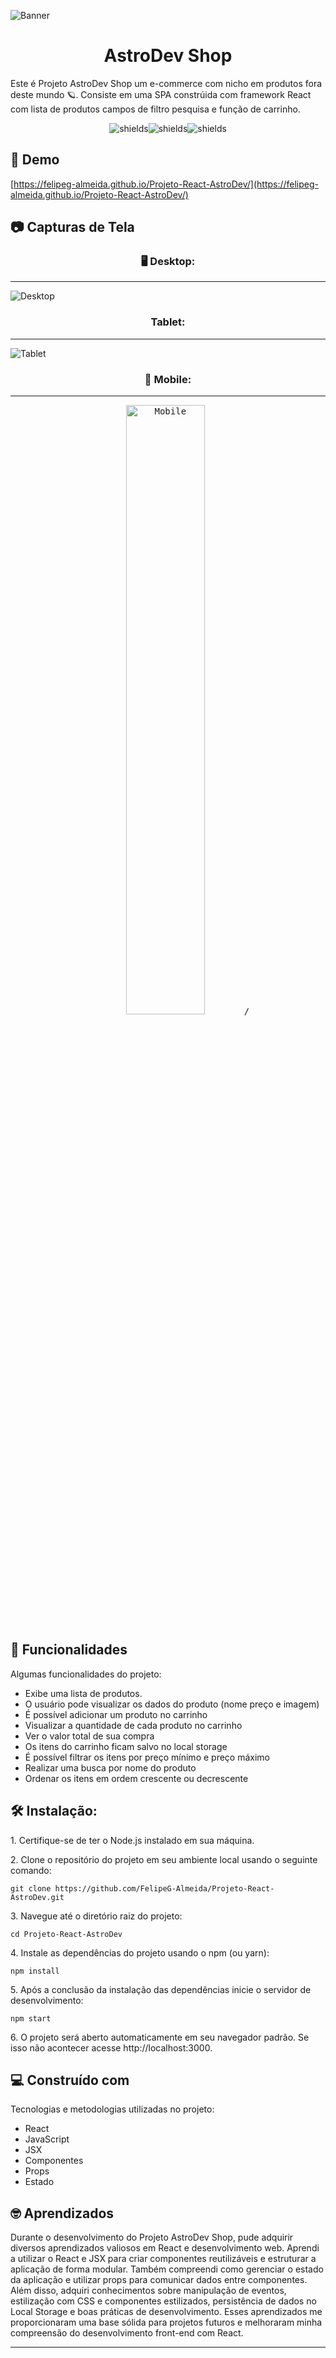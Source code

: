 ![Banner](https://github.com/FelipeG-Almeida/Projeto-React-AstroDev/assets/73674044/fc492c17-5a0c-4b40-8d67-7f12fc5292ab)

<h1 align="center" id="title">AstroDev Shop</h1>

<p id="description">Este é Projeto AstroDev Shop um e-commerce com nicho em produtos fora deste mundo 🪐. Consiste em uma SPA constrúida com framework React com lista de produtos campos de filtro pesquisa e função de carrinho.</p>

<p align="center"><img src="https://img.shields.io/badge/react-%2320232a.svg?style=for-the-badge&amp;logo=react&amp;logoColor=%2361DAFB" alt="shields"><img src="https://img.shields.io/badge/styled--components-DB7093?style=for-the-badge&amp;logo=styled-components&amp;logoColor=white" alt="shields"><img src="https://img.shields.io/badge/javascript-%23323330.svg?style=for-the-badge&amp;logo=javascript&amp;logoColor=%23F7DF1E" alt="shields"></p>

<h2>🚀 Demo</h2>

[https://felipeg-almeida.github.io/Projeto-React-AstroDev/](https://felipeg-almeida.github.io/Projeto-React-AstroDev/)

<h2>📷 Capturas de Tela</h2>

<h3 align="center">🖥️ Desktop:</h3>

---
  ![Desktop](https://github.com/FelipeG-Almeida/Projeto-React-AstroDev/assets/73674044/b4d7b3d1-7f9e-4ff1-9091-55646ea5b1f0)

<h3 align="center">Tablet:</h3>

---
![Tablet](https://github.com/FelipeG-Almeida/Projeto-React-AstroDev/assets/73674044/a10c5b4d-5a7e-480c-be8a-484d0ab4d9e3)

<h3 align="center">📱 Mobile:</h3>

---

<p align="center">
  <kbd>
<img width="50%" src="https://github.com/FelipeG-Almeida/Projeto-React-AstroDev/assets/73674044/f4f0a351-2e22-44f5-a8af-b91b8da12962" alt="Mobile" >/
  </kbd>
</p>

<h2>🧐 Funcionalidades</h2>

Algumas funcionalidades do projeto:

*   Exibe uma lista de produtos.
*   O usuário pode visualizar os dados do produto (nome preço e imagem)
*   É possível adicionar um produto no carrinho
*   Visualizar a quantidade de cada produto no carrinho
*   Ver o valor total de sua compra
*   Os itens do carrinho ficam salvo no local storage
*   É possível filtrar os itens por preço mínimo e preço máximo
*   Realizar uma busca por nome do produto
*   Ordenar os itens em ordem crescente ou decrescente

<h2>🛠️ Instalação:</h2>

<p>1. Certifique-se de ter o Node.js instalado em sua máquina.</p>

<p>2. Clone o repositório do projeto em seu ambiente local usando o seguinte comando:</p>

```
git clone https://github.com/FelipeG-Almeida/Projeto-React-AstroDev.git
```

<p>3. Navegue até o diretório raiz do projeto:</p>

```
cd Projeto-React-AstroDev
```

<p>4. Instale as dependências do projeto usando o npm (ou yarn):</p>

```
npm install
```

<p>5. Após a conclusão da instalação das dependências inicie o servidor de desenvolvimento:</p>

```
npm start
```

<p>6. O projeto será aberto automaticamente em seu navegador padrão. Se isso não acontecer acesse http://localhost:3000.</p>

  
  
<h2>💻 Construído com</h2>

Tecnologias e metodologias utilizadas no projeto:

*   React
*   JavaScript
*   JSX
*   Componentes
*   Props
*   Estado

<h2>🤓 Aprendizados</h2>

Durante o desenvolvimento do Projeto AstroDev Shop, pude adquirir diversos aprendizados valiosos em React e desenvolvimento web. Aprendi a utilizar o React e JSX para criar componentes reutilizáveis e estruturar a aplicação de forma modular. Também compreendi como gerenciar o estado da aplicação e utilizar props para comunicar dados entre componentes. Além disso, adquiri conhecimentos sobre manipulação de eventos, estilização com CSS e componentes estilizados, persistência de dados no Local Storage e boas práticas de desenvolvimento. Esses aprendizados me proporcionaram uma base sólida para projetos futuros e melhoraram minha compreensão do desenvolvimento front-end com React.

---
